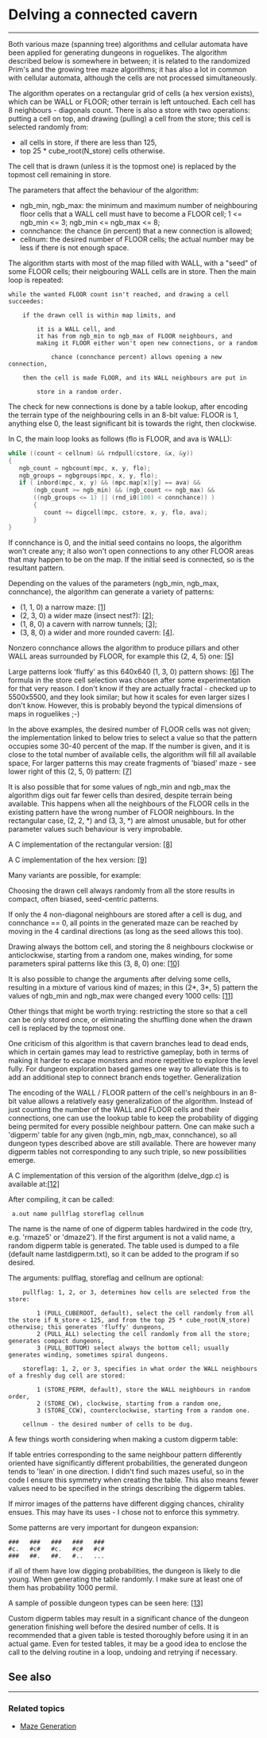 # Delving a connected cavern

---

Both various maze (spanning tree) algorithms and cellular automata have been applied for generating dungeons in roguelikes. The algorithm described below is somewhere in between; it is related to the randomized Prim's and the growing tree maze algorithms; it has also a lot in common with cellular automata, although the cells are not processed simultaneously.

The algorithm operates on a rectangular grid of cells (a hex version exists), which can be WALL or FLOOR; other terrain is left untouched. Each cell has 8 neighbours - diagonals count. There is also a store with two operations: putting a cell on top, and drawing (pulling) a cell from the store; this cell is selected randomly from:

- all cells in store, if there are less than 125,
- top 25 \* cube_root(N_store) cells otherwise.

The cell that is drawn (unless it is the topmost one) is replaced by the topmost cell remaining in store.

The parameters that affect the behaviour of the algorithm:

- ngb_min, ngb_max: the minimum and maximum number of neighbouring floor cells that a WALL cell must have to become a FLOOR cell; 1 <= ngb_min <= 3; ngb_min <= ngb_max <= 8;
- connchance: the chance (in percent) that a new connection is allowed;
- cellnum: the desired number of FLOOR cells; the actual number may be less if there is not enough space.

The algorithm starts with most of the map filled with WALL, with a "seed" of some FLOOR cells; their neigbouring WALL cells are in store. Then the main loop is repeated:

```text
while the wanted FLOOR count isn't reached, and drawing a cell succeedes:

    if the drawn cell is within map limits, and

        it is a WALL cell, and
        it has from ngb_min to ngb_max of FLOOR neighbours, and
        making it FLOOR either won't open new connections, or a random

            chance (connchance percent) allows opening a new connection,

    then the cell is made FLOOR, and its WALL neighbours are put in

        store in a random order.
```

The check for new connections is done by a table lookup, after encoding the terrain type of the neighbouring cells in an 8-bit value: FLOOR is 1, anything else 0, the least significant bit is towards the right, then clockwise.

In C, the main loop looks as follows (flo is FLOOR, and ava is WALL):

```c
while ((count < cellnum) && rndpull(cstore, &x, &y))
{
   ngb_count = ngbcount(mpc, x, y, flo);
   ngb_groups = ngbgroups(mpc, x, y, flo);
   if ( inbord(mpc, x, y) && (mpc.map[x][y] == ava) &&
       (ngb_count >= ngb_min) && (ngb_count <= ngb_max) &&
       ((ngb_groups <= 1) || (rnd_i0(100) < connchance)) )
       {
          count += digcell(mpc, cstore, x, y, flo, ava);
       }
}
```

If connchance is 0, and the initial seed contains no loops, the algorithm won't create any; it also won't open connections to any other FLOOR areas that may happen to be on the map. If the initial seed is connected, so is the resultant pattern.

Depending on the values of the parameters (ngb_min, ngb_max, connchance), the algorithm can generate a variety of patterns:

- (1, 1, 0) a narrow maze: [[1]](http://show.simpload.com/index.php?filename=0125497c6b59e400f.gif)
- (2, 3, 0) a wider maze (insect nest?): [[2]](http://show.simpload.com/index.php?filename=0125497c6c861018e.gif);
- (1, 8, 0) a cavern with narrow tunnels; [[3]](http://show.simpload.com/index.php?filename=0125497c6c4c40b2d.gif);
- (3, 8, 0) a wider and more rounded cavern: [[4]](http://show.simpload.com/index.php?filename=0125497c6cf196714.gif).

Nonzero connchance allows the algorithm to produce pillars and other WALL areas surrounded by FLOOR, for example this (2, 4, 5) one: [[5]](http://show.simpload.com/index.php?filename=0125497c6cb1d0e36.gif)

Large patterns look 'fluffy' as this 640x640 (1, 3, 0) pattern shows: [[6]](http://show.simpload.com/index.php?filename=0125497c6c163a905.gif) The formula in the store cell selection was chosen after some experimentation for that very reason. I don't know if they are actually fractal - checked up to 5500x5500, and they look similar; but how it scales for even larger sizes I don't know. However, this is probably beyond the typical dimensions of maps in roguelikes ;-)

In the above examples, the desired number of FLOOR cells was not given; the implementation linked to below tries to select a value so that the pattern occupies some 30-40 percent of the map. If the number is given, and it is close to the total number of available cells, the algorithm will fill all available space, For larger patterns this may create fragments of 'biased' maze - see lower right of this (2, 5, 0) pattern: [[7]](http://show.simpload.com/index.php?filename=0125497c6cd01fbcd.gif)

It is also possible that for some values of ngb_min and ngb_max the algorithm digs ouit far fewer cells than desired, despite terrain being available. This happens when all the neighbours of the FLOOR cells in the existing pattern have the wrong number of FLOOR neighbours. In the rectangular case, (2, 2, \*) and (3, 3, \*) are almost unusable, but for other parameter values such behaviour is very improbable.

A C implementation of the rectangular version: [[8]](http://angband.pl/files/delve_b.c)

A C implementation of the hex version: [[9]](http://angband.pl/files/delve_hex.c)

Many variants are possible, for example:

Choosing the drawn cell always randomly from all the store results in compact, often biased, seed-centric patterns.

If only the 4 non-diagonal neighbours are stored after a cell is dug, and connchance == 0, all points in the generated maze can be reached by moving in the 4 cardinal directions (as long as the seed allows this too).

Drawing always the bottom cell, and storing the 8 neighbours clockwise or anticlockwise, starting from a random one, makes winding, for some parameters spiral patterns like this (3, 8, 0) one: [[10]](http://show.simpload.com/index.php?filename=0125497c6d30581af.gif)

It is also possible to change the arguments after delving some cells, resulting in a mixture of various kind of mazes; in this (2*, 3*, 5) pattern the values of ngb_min and ngb_max were changed every 1000 cells: [[11]](http://show.simpload.com/index.php?filename=0125497c6c9cdce1c.gif)

Other things that might be worth trying: restricting the store so that a cell can be only stored once, or eliminating the shuffling done when the drawn cell is replaced by the topmost one.

One criticism of this algorithm is that cavern branches lead to dead ends, which in certain games may lead to restrictive gameplay, both in terms of making it harder to escape monsters and more repetitive to explore the level fully. For dungeon exploration based games one way to alleviate this is to add an additional step to connect branch ends together.
Generalization

The encoding of the WALL / FLOOR pattern of the cell's neighbours in an 8-bit value allows a relatively easy generalization of the algorithm. Instead of just counting the number of the WALL and FLOOR cells and their connections, one can use the lookup table to keep the probability of digging being permited for every possible neighbour pattern. One can make such a 'digperm' table for any given (ngb_min, ngb_max, connchance), so all dungeon types described above are still available. There are however many digperm tables not corresponding to any such triple, so new possibilities emerge.

A C implementation of this version of the algorithm (delve_dgp.c) is available at:[[12]](http://kusigrosz.jimdo.com/roguelike-related)

After compiling, it can be called:

```text
 a.out name pullflag storeflag cellnum
```

The name is the name of one of digperm tables hardwired in the code (try, e.g. 'rmaze5' or 'dmaze2'). If the first argument is not a valid name, a random digperm table is generated. The table used is dumped to a file (default name lastdigperm.txt), so it can be added to the program if so desired.

The arguments: pullflag, storeflag and cellnum are optional:

```text
    pullflag: 1, 2, or 3, determines how cells are selected from the store:

        1 (PULL_CUBEROOT, default), select the cell randomly from all the store if N_store < 125, and from the top 25 * cube_root(N_store) otherwise; this generates 'fluffy' dungeons,
        2 (PULL_ALL) selecting the cell randomly from all the store; generates compact dungeons,
        3 (PULL_BOTTOM) select always the bottom cell; usually generates winding, sometimes spiral dungeons.

    storeflag: 1, 2, or 3, specifies in what order the WALL neighbours of a freshly dug cell are stored:

        1 (STORE_PERM, default), store the WALL neighbours in random order,
        2 (STORE_CW), clockwise, starting from a random one,
        3 (STORE_CCW), counterclockwise, starting from a random one.

    cellnum - the desired number of cells to be dug.
```

A few things worth considering when making a custom digperm table:

If table entries corresponding to the same neighbour pattern differently oriented have significantly different probabilities, the generated dungeon tends to 'lean' in one direction. I didn't find such mazes useful, so in the code I ensure this symmetry when creating the table. This also means fewer values need to be specified in the strings describing the digperm tables.

If mirror images of the patterns have different digging chances, chirality ensues. This may have its uses - I chose not to enforce this symmetry.

Some patterns are very important for dungeon expansion:

```text
###   ###   ###   ###   ###
#c.   #c#   #c.   #c#   #c#
###   ##.   ##.   #..   ...
```

if all of them have low digging probabilities, the dungeon is likely to die young. When generating the table randomly. I make sure at least one of them has probability 1000 permil.

A sample of possible dungeon types can be seen here: [[13]](http://www.freeimagehosting.net/uploads/20c27738d9.png)

Custom digperm tables may result in a significant chance of the dungeon generation finishing well before the desired number of cells. It is recommended that a given table is tested thoroughly before using it in an actual game. Even for tested tables, it may be a good idea to enclose the call to the delving routine in a loop, undoing and retrying if necessary.

## See also

---

### Related topics

- [Maze Generation](maze_generation.md)
